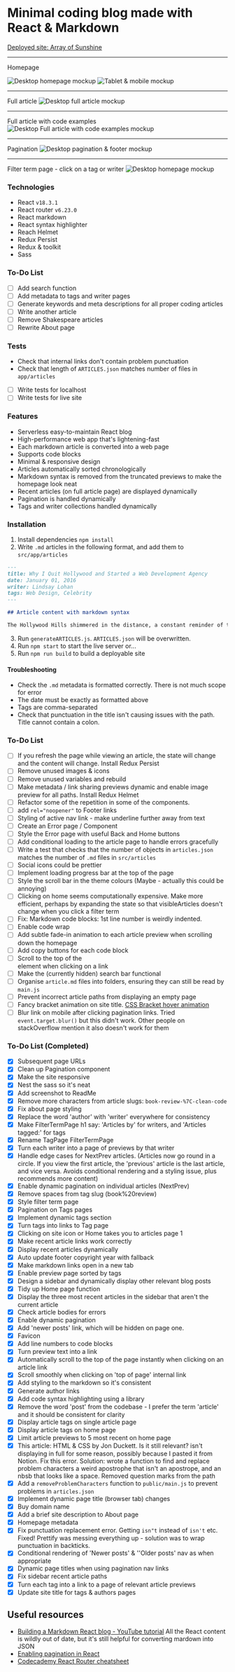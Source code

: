 # Minimal coding blog made with React & Markdown

<a href="https://arrayofsunshine.co.uk/" target="_blank">
Deployed site: Array of Sunshine</a>

---

Homepage

![Desktop homepage mockup](./design-planning/preview-mockups/Exports/MacBook-Homepage.webp)
![Tablet & mobile mockup](./design-planning/preview-mockups/Exports/tablet-mobile.webp)

---

Full article
![Desktop full article mockup](./design-planning/preview-mockups/Exports/MacBook-full-article.webp)

---

Full article with code examples
![Desktop Full article with code examples mockup](./design-planning/preview-mockups/Exports/MacBook-code.webp)

---

Pagination
![Desktop pagination & footer mockup](./design-planning/preview-mockups/Exports/MacBook-pagination.webp)

---

Filter term page - click on a tag or writer
![Desktop homepage mockup](./design-planning/preview-mockups/Exports/MacBook-Filter-page.webp)

### Technologies

-  React `v18.3.1`
-  React router `v6.23.0`
-  React markdown
-  React syntax highlighter
-  Reach Helmet
-  Redux Persist
-  Redux & toolkit
-  Sass

### To-Do List

-  [ ] Add search function
-  [ ] Add metadata to tags and writer pages
-  [ ] Generate keywords and meta descriptions for all proper coding articles
-  [ ] Write another article
-  [ ] Remove Shakespeare articles
-  [ ] Rewrite About page

### Tests

-  Check that internal links don't contain problem punctuation
-  Check that length of `ARTICLES.json` matches number of files in `app/articles`

-  [ ] Write tests for localhost
-  [ ] Write tests for live site

### Features

-  Serverless easy-to-maintain React blog
-  High-performance web app that's lightening-fast
-  Each markdown article is converted into a web page
-  Supports code blocks
-  Minimal & responsive design
-  Articles automatically sorted chronologically
-  Markdown syntax is removed from the truncated previews to make the homepage look neat
-  Recent articles (on full article page) are displayed dynamically
-  Pagination is handled dynamically
-  Tags and writer collections handled dynamically

### Installation

1. Install dependencies `npm install`
2. Write `.md` articles in the following format, and add them to `src/app/articles`

```markdown
---
title: Why I Quit Hollywood and Started a Web Development Agency
date: January 01, 2016
writer: Lindsay Lohan
tags: Web Design, Celebrity
---

## Article content with markdown syntax

The Hollywood Hills shimmered in the distance, a constant reminder of the life I was leaving behind. Million-dollar contracts, screaming fans, and the intoxicating allure of the red carpet – it all felt like a faded dream. The truth was, the magic had dimmed. I craved a different kind of creation, something where my vision could truly take center stage. So, with a deep breath and a heart full of trepidation, I announced my retirement from acting. Trading scripts for code, I embarked on a new adventure.
```

3. Run `generateARTICLES.js`. `ARTICLES.json` will be overwritten.
4. Run `npm start` to start the live server or...
5. Run `npm run build` to build a deployable site

#### Troubleshooting

-  Check the `.md` metadata is formatted correctly. There is not much scope for error
-  The date must be exactly as formatted above
-  Tags are comma-separated
-  Check that punctuation in the title isn't causing issues with the path. Title cannot contain a colon.

### To-Do List

-  [ ] If you refresh the page while viewing an article, the state will change and the content will change. Install Redux Persist
-  [ ] Remove unused images & icons
-  [ ] Remove unused variables and rebuild
-  [ ] Make metadata / link sharing previews dynamic and enable image preview for all paths. Install Redux Helmet
-  [ ] Refactor some of the repetition in some of the components.
-  [ ] add `rel="noopener"` to Footer links
-  [ ] Styling of active nav link - make underline further away from text
-  [ ] Create an Error page / Component
-  [ ] Style the Error page with useful Back and Home buttons
-  [ ] Add conditional loading to the article page to handle errors gracefully
-  [ ] Write a test that checks that the number of objects in `articles.json` matches the number of `.md` files in `src/articles`
-  [ ] Social icons could be prettier
-  [ ] Implement loading progress bar at the top of the page
-  [ ] Style the scroll bar in the theme colours (Maybe - actually this could be annoying)
-  [ ] Clicking on home seems computationally expensive. Make more efficient, perhaps by expanding the state so that visibleArticles doesn't change when you click a filter term
-  [ ] Fix: Markdown code blocks: 1st line number is weirdly indented.
-  [ ] Enable code wrap
-  [ ] Add subtle fade-in animation to each article preview when scrolling down the homepage
-  [ ] Add copy buttons for each code block
-  [ ] Scroll to the top of the <article> element when clicking on a link
-  [ ] Make the (currently hidden) search bar functional
-  [ ] Organise `article.md` files into folders, ensuring they can still be read by `main.js`
-  [ ] Prevent incorrect article paths from displaying an empty page
-  [ ] Fancy bracket animation on site title. [CSS Bracket hover animation](https://codepen.io/adatg/pen/BGLVGL?editors=0100)
-  [ ] Blur link on mobile after clicking pagination links. Tried `event.target.blur()` but this didn't work. Other people on stackOverflow mention it also doesn't work for them

### To-Do List (Completed)

-  [x] Subsequent page URLs
-  [x] Clean up Pagination component
-  [x] Make the site responsive
-  [x] Nest the sass so it's neat
-  [x] Add screenshot to ReadMe
-  [x] Remove more characters from article slugs:
       `book-review-%7C-clean-code`
-  [x] Fix about page styling
-  [x] Replace the word 'author' with 'writer' everywhere for consistency
-  [x] Make FilterTermPage h1 say: 'Articles by' for writers, and 'Articles tagged:' for tags
-  [x] Rename TagPage FilterTermPage
-  [x] Turn each writer into a page of previews by that writer
-  [x] Handle edge cases for NextPrev articles. (Articles now go round in a circle. If you view the first article, the 'previous' article is the last article, and vice versa. Avoids conditional rendering and a styling issue, plus recommends more content)
-  [x] Enable dynamic pagination on individual articles (NextPrev)
-  [x] Remove spaces from tag slug (book%20review)
-  [x] Style filter term page
-  [x] Pagination on Tags pages
-  [x] Implement dynamic tags section
-  [x] Turn tags into links to Tag page
-  [x] Clicking on site icon or Home takes you to articles page 1
-  [x] Make recent article links work correctly
-  [x] Display recent articles dynamically
-  [x] Auto update footer copyright year with fallback
-  [x] Make markdown links open in a new tab
-  [x] Enable preview page sorted by tags
-  [x] Design a sidebar and dynamically display other relevant blog posts
-  [x] Tidy up Home page function
-  [x] Display the three most recent articles in the sidebar that aren't the current article
-  [x] Check article bodies for errors
-  [x] Enable dynamic pagination
-  [x] Add 'newer posts' link, which will be hidden on page one.
-  [x] Favicon
-  [x] Add line numbers to code blocks
-  [x] Turn preview text into a link
-  [x] Automatically scroll to the top of the page instantly when clicking on an article link
-  [x] Scroll smoothly when clicking on 'top of page' internal link
-  [x] Add styling to the markdown so it's consistent
-  [x] Generate author links
-  [x] Add code syntax highlighting using a library
-  [x] Remove the word 'post' from the codebase - I prefer the term 'article' and it should be consistent for clarity
-  [x] Display article tags on single article page
-  [x] Display article tags on home page
-  [x] Limit article previews to 5 most recent on home page
-  [x] This article: HTML & CSS by Jon Duckett. Is it still relevant? isn't displaying in full for some reason, possibly because I pasted it from Notion. Fix this error. Solution: wrote a function to find and replace problem characters a weird apostrophe that isn't an apostrope, and an nbsb that looks like a space. Removed question marks from the path
-  [x] Add a `removeProblemCharacters` function to `public/main.js` to prevent problems in `articles.json`
-  [x] Implement dynamic page title (browser tab) changes
-  [x] Buy domain name
-  [x] Add a brief site description to About page
-  [x] Homepage metadata
-  [x] Fix punctuation replacement error. Getting `isn"t` instead of `isn't` etc. Fixed! Prettify was messing everything up - solution was to wrap punctuation in backticks.
-  [x] Conditional rendering of 'Newer posts' & ''Older posts' nav as when appropriate
-  [x] Dynamic page titles when using pagination nav links
-  [x] Fix sidebar recent article paths
-  [x] Turn each tag into a link to a page of relevant article previews
-  [x] Update site title for tags & authors pages

## Useful resources

-  [Building a Markdown React blog - YouTube tutorial](https://www.youtube.com/watch?v=gT1v33oA1gI) All the React content is wildly out of date, but it's still helpful for converting mardown into JSON
-  [Enabling pagination in React](https://www.educative.io/answers/how-to-implement-pagination-in-reactjs)
-  [Codecademy React Router cheatsheet](https://www.codecademy.com/learn/learn-react-router/modules/learn-react-router/cheatsheet)
